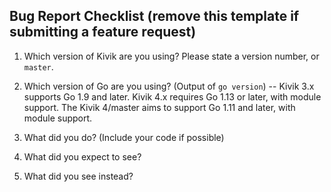 ## Bug Report Checklist (remove this template if submitting a feature request)

1. Which version of Kivik are you using? Please state a version number, or `master`.

2. Which version of Go are you using? (Output of `go version`) -- Kivik 3.x supports Go 1.9 and later. Kivik 4.x requires Go 1.13 or later, with module support. The Kivik 4/master aims to support Go 1.11 and later, with module support.

3. What did you do? (Include your code if possible)

4. What did you expect to see?

5. What did you see instead?
